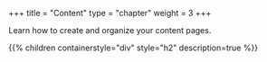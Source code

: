 +++
title = "Content"
type = "chapter"
weight = 3
+++

Learn how to create and organize your content pages.

{{% children containerstyle="div" style="h2" description=true %}}

